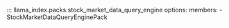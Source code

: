 ::: llama_index.packs.stock_market_data_query_engine
    options:
      members:
        - StockMarketDataQueryEnginePack
